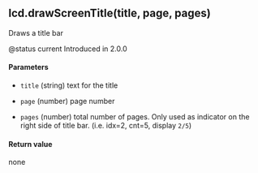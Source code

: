 <!-- This file was generated by the script. Do not edit it, any changes will be lost! -->

## lcd.drawScreenTitle(title, page, pages)



Draws a title bar

@status current Introduced in 2.0.0


#### Parameters

* `title` (string) text for the title

* `page` (number) page number

* `pages` (number) total number of pages. Only used as indicator on
the right side of title bar. (i.e. idx=2, cnt=5, display `2/5`)



#### Return value

none

